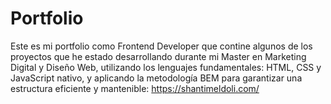# Portfolio
 Este es mi portfolio como Frontend Developer que contine algunos de los proyectos que he estado desarrollando durante mi Master en Marketing Digital y Diseño Web, utilizando los lenguajes fundamentales: HTML, CSS y JavaScript nativo, y aplicando la metodología BEM para garantizar una estructura eficiente y mantenible:
https://shantimeldoli.com/

